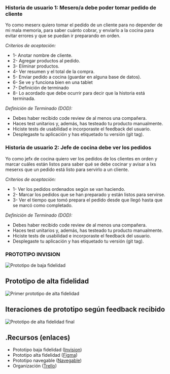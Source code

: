 ### Historia de usuario 1: Mesero/a debe poder tomar pedido de cliente

Yo como meserx quiero tomar el pedido de un cliente para no depender de mi mala memoria, para saber cuánto cobrar, y enviarlo a la cocina para evitar errores y que se puedan ir preparando en orden.

_Criterios de aceptación:_

- 1- Anotar nombre de cliente.
- 2- Agregar productos al pedido.
- 3- Eliminar productos.
- 4- Ver resumen y el total de la compra.
- 5- Enviar pedido a cocina (guardar en alguna base de datos).
- 6- Se ve y funciona bien en una tablet
- 7- Definición de terminado
- 8- Lo acordado que debe ocurrir para decir que la historia está terminada.

_Definición de Terminado (DOD):_

- Debes haber recibido code review de al menos una compañera.
- Haces test unitarios y, además, has testeado tu producto manualmente.
- Hiciste tests de usabilidad e incorporaste el feedback del usuario.
- Desplegaste tu aplicación y has etiquetado tu versión (git tag).

### Historia de usuario 2: Jefe de cocina debe ver los pedidos

Yo como jefx de cocina quiero ver los pedidos de los clientes en orden y marcar cuáles están listos para saber qué se debe cocinar y avisar a lxs meserxs que un pedido está listo para servirlo a un cliente.

_Criterios de aceptación:_

- 1- Ver los pedidos ordenados según se van haciendo.
- 2- Marcar los pedidos que se han preparado y están listos para servirse.
- 3- Ver el tiempo que tomó prepara el pedido desde que llegó hasta que se marcó como completado.

_Definición de Terminado (DOD):_

- Debes haber recibido code review de al menos una compañera.
- Haces test unitarios y, además, has testeado tu producto manualmente.
- Hiciste tests de usabilidad e incorporaste el feedback del usuario.
- Desplegaste tu aplicación y has etiquetado tu versión (git tag).

### PROTOTIPO INVISION

![Prototipo de baja fidelidad](https://raw.githubusercontent.com/danielablancom/burger-queen/develop/src/img/Prototipo-baja-fidelidad.JPG)

## Prototipo de alta fidelidad  

![Primer prototipo de alta fidelidad](https://raw.githubusercontent.com/danielablancom/burger-queen/develop/src/img/Prototipo-figma1.jpg)

## Iteraciones de prototipo según feedback recibido

![Prototipo de alta fidelidad final](https://raw.githubusercontent.com/danielablancom/burger-queen/develop/src/img/Prototipo-figma2.jpg)

## .Recursos (enlaces)

- Prototipo baja fidelidad ([Invision](https://ladypino607202.invisionapp.com/freehand/Burger-Queen--ga1h5kkHn))
- Prototipo alta fidelidad ([Figma](https://www.figma.com/file/XU90OrgJNEPfTOs2pcFyrr/Burger-Queen?node-id=5%3A24))
- Prototipo navegable ([Navegable](https://www.figma.com/proto/XU90OrgJNEPfTOs2pcFyrr/Burger-Queen?node-id=252%3A487&scaling=scale-down))
- Organización ([Trello](https://trello.com/b/erh1XEIn/burger-queen))
